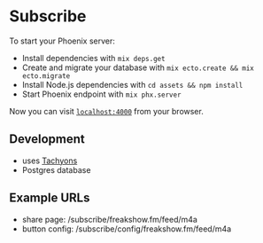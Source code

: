 # Subscribe

To start your Phoenix server:

  * Install dependencies with `mix deps.get`
  * Create and migrate your database with `mix ecto.create && mix ecto.migrate`
  * Install Node.js dependencies with `cd assets && npm install`
  * Start Phoenix endpoint with `mix phx.server`

Now you can visit [`localhost:4000`](http://localhost:4000) from your browser.

## Development

 * uses [Tachyons](http://tachyons.io)
 * Postgres database

## Example URLs

 * share page: /subscribe/freakshow.fm/feed/m4a 
 * button config: /subscribe/config/freakshow.fm/feed/m4a 
